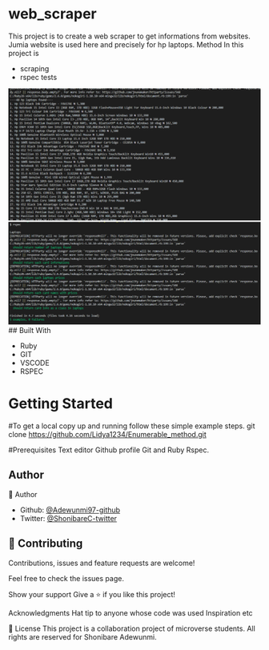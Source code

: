 # web_scraper

This project is to create a web scraper to get informations from websites. Jumia website is used here and precisely for hp laptops.
 Method In this project is
- scraping
- rspec tests



<img src="screenshot1.png" alt="Demo running screen shot1">
<img src="screenshot2.png" alt="Demo running screen shot2">
## Built With

- Ruby
- GIT
- VSCODE
- RSPEC


<h1>Getting Started</h1>

#To get a local copy up and running follow these simple example steps.
git clone https://github.com/Lidya1234/Enumerable_method.git

#Prerequisites
Text editor
Github profile
Git and Ruby
Rspec.


<h2>Author</h2>

👤 Author

- Github: [@Adewunmi97-github ](https://github.com/Adewunmi97)
- Twitter: [@ShonibareC-twitter](https://twitter.com/ShonibareC)

## 🤝 Contributing

 Contributions, issues and feature requests are welcome!

Feel free to check the issues page.

Show your support Give a ⭐️ if you like this project!

Acknowledgments Hat tip to anyone whose code was used Inspiration etc

📝 License This project is a collaboration project of microverse students. All rights are reserved for Shonibare Adewunmi.

